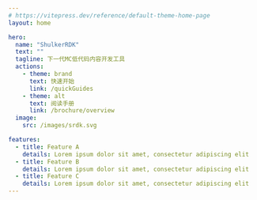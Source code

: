 ```yaml
---
# https://vitepress.dev/reference/default-theme-home-page
layout: home

hero:
  name: "ShulkerRDK"
  text: ""
  tagline: 下一代MC低代码内容开发工具
  actions:
    - theme: brand
      text: 快速开始
      link: /quickGuides
    - theme: alt
      text: 阅读手册
      link: /brochure/overview
  image:
    src: /images/srdk.svg

features:
  - title: Feature A
    details: Lorem ipsum dolor sit amet, consectetur adipiscing elit
  - title: Feature B
    details: Lorem ipsum dolor sit amet, consectetur adipiscing elit
  - title: Feature C
    details: Lorem ipsum dolor sit amet, consectetur adipiscing elit
---
```


